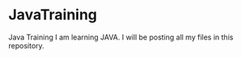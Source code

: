 # JavaTraining
Java Training
I am learning JAVA.
I will be posting all my files in this repository. 
